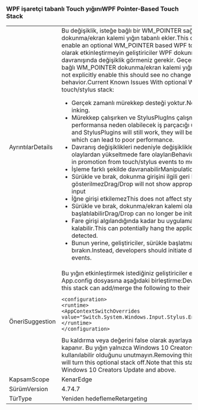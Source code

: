 ### <a name="wpf-pointer-based-touch-stack"></a><span data-ttu-id="849f5-101">WPF işaretçi tabanlı Touch yığını</span><span class="sxs-lookup"><span data-stu-id="849f5-101">WPF Pointer-Based Touch Stack</span></span>

|   |   |
|---|---|
|<span data-ttu-id="849f5-102">Ayrıntılar</span><span class="sxs-lookup"><span data-stu-id="849f5-102">Details</span></span>|<span data-ttu-id="849f5-103">Bu değişiklik, isteğe bağlı bir WM_POINTER sağlama yeteneği WPF dokunma/ekran kalemi yığın tabanlı ekler.</span><span class="sxs-lookup"><span data-stu-id="849f5-103">This change adds the ability to enable an optional WM_POINTER based WPF touch/stylus stack.</span></span>  <span data-ttu-id="849f5-104">Bu açıkça olarak etkinleştirmeyin geliştiriciler WPF dokunma/ekran kalemi davranışında değişiklik görmeniz gerekir. Geçerli bilinen sorunları ile isteğe bağlı WM_POINTER dokunma/ekran kalemi yığın tabanlı:</span><span class="sxs-lookup"><span data-stu-id="849f5-104">Developers that do not explicitly enable this should see no change in WPF touch/stylus behavior.Current Known Issues With optional WM_POINTER based touch/stylus stack:</span></span><ul><li><span data-ttu-id="849f5-105">Gerçek zamanlı mürekkep desteği yoktur.</span><span class="sxs-lookup"><span data-stu-id="849f5-105">No support for real-time inking.</span></span></li><li><span data-ttu-id="849f5-106">Mürekkep çalışırken ve StylusPlugIns çalışmaya devam eder, UI, düşük performansa neden olabilecek iş parçacığı üzerinde işlenir.</span><span class="sxs-lookup"><span data-stu-id="849f5-106">While inking and StylusPlugins will still work, they will be processed on the UI Thread which can lead to poor performance.</span></span></li><li><span data-ttu-id="849f5-107">Davranış değişiklikleri nedeniyle değişiklikler, dokunma/ekran kalemi olaylardan yükseltmede fare olayları</span><span class="sxs-lookup"><span data-stu-id="849f5-107">Behavioral changes due to changes in promotion from touch/stylus events to mouse events</span></span></li><li><span data-ttu-id="849f5-108">İşleme farklı şekilde davranabilir</span><span class="sxs-lookup"><span data-stu-id="849f5-108">Manipulation may behave differently</span></span></li><li><span data-ttu-id="849f5-109">Sürükle ve bırak, dokunma girişini ilgili geri bildirim gösterilmez</span><span class="sxs-lookup"><span data-stu-id="849f5-109">Drag/Drop will not show appropriate feedback for touch input</span></span></li><li><span data-ttu-id="849f5-110">İğne girişi etkilemez</span><span class="sxs-lookup"><span data-stu-id="849f5-110">This does not affect stylus input</span></span></li><li><span data-ttu-id="849f5-111">Sürükle ve bırak, dokunma/ekran kalemi olayları artık başlatılabilir</span><span class="sxs-lookup"><span data-stu-id="849f5-111">Drag/Drop can no longer be initiated on touch/stylus events</span></span></li><li><span data-ttu-id="849f5-112">Fare girişi algılandığında kadar bu uygulama potansiyel olarak askıda kalabilir.</span><span class="sxs-lookup"><span data-stu-id="849f5-112">This can potentially hang the application until mouse input is detected.</span></span></li><li><span data-ttu-id="849f5-113">Bunun yerine, geliştiriciler, sürükle başlatmak ve fare olayları bırakın.</span><span class="sxs-lookup"><span data-stu-id="849f5-113">Instead, developers should initiate drag and drop from mouse events.</span></span></li></ul>|
|<span data-ttu-id="849f5-114">Öneri</span><span class="sxs-lookup"><span data-stu-id="849f5-114">Suggestion</span></span>|<span data-ttu-id="849f5-115">Bu yığın etkinleştirmek istediğiniz geliştiriciler ekleyin/kendi uygulamanın App.config dosyasına aşağıdaki birleştirme:</span><span class="sxs-lookup"><span data-stu-id="849f5-115">Developers who wish to enable this stack can add/merge the following to their application's App.config file:</span></span><pre><code class="lang-xml">&lt;configuration&gt;&#13;&#10;&lt;runtime&gt;&#13;&#10;&lt;AppContextSwitchOverrides value=&quot;Switch.System.Windows.Input.Stylus.EnablePointerSupport=true&quot;/&gt;&#13;&#10;&lt;/runtime&gt;&#13;&#10;&lt;/configuration&gt;&#13;&#10;</code></pre><span data-ttu-id="849f5-116">Bu kaldırma veya değerini false olarak ayarlayarak bu isteğe bağlı bir yığın kapanır. Bu yığın yalnızca Windows 10 Creators Update ve üzerinde kullanılabilir olduğunu unutmayın.</span><span class="sxs-lookup"><span data-stu-id="849f5-116">Removing this or setting the value to false will turn this optional stack off.Note that this stack is available only on Windows 10 Creators Update and above.</span></span>|
|<span data-ttu-id="849f5-117">Kapsam</span><span class="sxs-lookup"><span data-stu-id="849f5-117">Scope</span></span>|<span data-ttu-id="849f5-118">Kenar</span><span class="sxs-lookup"><span data-stu-id="849f5-118">Edge</span></span>|
|<span data-ttu-id="849f5-119">Sürüm</span><span class="sxs-lookup"><span data-stu-id="849f5-119">Version</span></span>|<span data-ttu-id="849f5-120">4.7</span><span class="sxs-lookup"><span data-stu-id="849f5-120">4.7</span></span>|
|<span data-ttu-id="849f5-121">Tür</span><span class="sxs-lookup"><span data-stu-id="849f5-121">Type</span></span>|<span data-ttu-id="849f5-122">Yeniden hedefleme</span><span class="sxs-lookup"><span data-stu-id="849f5-122">Retargeting</span></span>|


